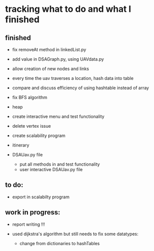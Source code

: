 # tracking what to do and what I finished

## finished
- fix removeAt method in linkedList.py

- add value in DSAGraph.py, using UAVdata.py

- allow creation of new nodes and links

- every time the uav traverses a location, hash data into table

- compare and discuss efficiency of using hashtable instead of array

- fix BFS algorithm 

- heap

- create interactive menu and test functionality
        
- delete vertex issue

- create scalability program

- itinerary 

- DSAUav.py file
    - put all methods in and test functionality
    - user interactive DSAUav.py file

## to do:

- export in scalabilty program 

## work in progress:

- report writing !!!

- used dijkstra's algorithm but still needs to fix some datatypes:
    - change from dictionaries to hashTables